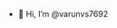 - 👋 Hi, I’m @varunvs7692

<!---
varunvs7692/varunvs7692 is a ✨ special ✨ repository because its `README.md` (this file) appears on your GitHub profile.
You can click the Preview link to take a look at your changes.
---> 
